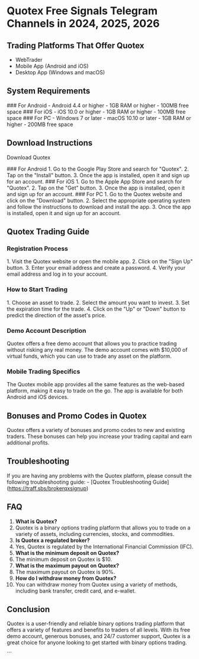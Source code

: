 # Quotex Free Signals Telegram Channels in 2024, 2025, 2026

## Trading Platforms That Offer Quotex

-   WebTrader
-   Mobile App (Android and iOS)
-   Desktop App (Windows and macOS)

## System Requirements

\### For Android - Android 4.4 or higher - 1GB RAM or higher - 100MB
free space \### For iOS - iOS 10.0 or higher - 1GB RAM or higher - 100MB
free space \### For PC - Windows 7 or later - macOS 10.10 or later - 1GB
RAM or higher - 200MB free space

## Download Instructions

Download Quotex

\### For Android 1. Go to the Google Play Store and search for
"Quotex". 2. Tap on the "Install" button. 3. Once the app is
installed, open it and sign up for an account. \### For iOS 1. Go to the
Apple App Store and search for "Quotex". 2. Tap on the "Get"
button. 3. Once the app is installed, open it and sign up for an
account. \### For PC 1. Go to the Quotex website and click on the
"Download" button. 2. Select the appropriate operating system and
follow the instructions to download and install the app. 3. Once the app
is installed, open it and sign up for an account.

## Quotex Trading Guide

### Registration Process

1\. Visit the Quotex website or open the mobile app. 2. Click on the
"Sign Up" button. 3. Enter your email address and create a
password. 4. Verify your email address and log in to your account.

### How to Start Trading

1\. Choose an asset to trade. 2. Select the amount you want to invest.
3. Set the expiration time for the trade. 4. Click on the "Up" or
"Down" button to predict the direction of the asset\'s price.

### Demo Account Description

Quotex offers a free demo account that allows you to practice trading
without risking any real money. The demo account comes with \$10,000 of
virtual funds, which you can use to trade any asset on the platform.

### Mobile Trading Specifics

The Quotex mobile app provides all the same features as the web-based
platform, making it easy to trade on the go. The app is available for
both Android and iOS devices.

## Bonuses and Promo Codes in Quotex

Quotex offers a variety of bonuses and promo codes to new and existing
traders. These bonuses can help you increase your trading capital and
earn additional profits.

## Troubleshooting

If you are having any problems with the Quotex platform, please consult
the following troubleshooting guide: - \[Quotex Troubleshooting
Guide\](https://traff.sbs/brokerqxsignup)

## FAQ

1.  **What is Quotex?**
2.  Quotex is a binary options trading platform that allows you to trade
    on a variety of assets, including currencies, stocks, and
    commodities.
3.  **Is Quotex a regulated broker?**
4.  Yes, Quotex is regulated by the International Financial Commission
    (IFC).
5.  **What is the minimum deposit on Quotex?**
6.  The minimum deposit on Quotex is \$10.
7.  **What is the maximum payout on Quotex?**
8.  The maximum payout on Quotex is 90%.
9.  **How do I withdraw money from Quotex?**
10. You can withdraw money from Quotex using a variety of methods,
    including bank transfer, credit card, and e-wallet.

## Conclusion

Quotex is a user-friendly and reliable binary options trading platform
that offers a variety of features and benefits to traders of all levels.
With its free demo account, generous bonuses, and 24/7 customer support,
Quotex is a great choice for anyone looking to get started with binary
options trading.

\`\`\`

